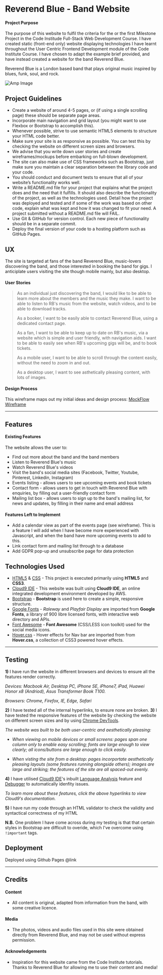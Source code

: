 # Reverend Blue - Band Website
#### Project Purpose

The purpose of this website to fulfil the criteria for the or the first Milestone Project in the Code Institude Full-Stack Web Development Course. I have created static (front-end only) website displaying technologies I have learnt throughout the User Centric Frontend Development module of the Code Institute Course.
I have chosen to adapt the example brief provided, and have instead created a website for the band Reverend Blue.

Reverend Blue is a London based band that plays original music inspired by blues, funk, soul, and rock.
 
![Amp Image](https://ucd-milestone-project-1-keelyjones.c9users.io/assets/images/amp.jpg)

## Project Guidelines

- Create a website of around 4-5 pages, or (if using a single scrolling page) these should be separate page areas.
- Incorporate main navigation and grid layout (you might want to use Flexbox or Bootstrap to accomplish this).
- Whenever possible, strive to use semantic HTML5 elements to structure your HTML code better.
- Make sure your site is as responsive as possible. You can test this by checking the website on different screen sizes and browsers.
- We advise that you write down user stories and create wireframes/mockups before embarking on full-blown development.
- The site can also make use of CSS frameworks such as Bootstrap, just make sure you maintain a clear separation between the library code and your code.
- You should conduct and document tests to ensure that all of your website’s functionality works well.
- Write a README.md file for your project that explains what the project does and the need that it fulfills. It should also describe the functionality of the project, as well as the technologies used. Detail how the project was deployed and tested and if some of the work was based on other code, explain what was kept and how it was changed to fit your need. A project submitted without a README.md file will FAIL.
- Use Git & GitHub for version control. Each new piece of functionality should be in a separate commit.
- Deploy the final version of your code to a hosting platform such as GitHub Pages.

## UX

The site is targeted at fans of the band Reverend Blue, music-lovers discovering the band, and those interested in booking the band for gigs. I anticiplate users visiting the site though mobile mainly, but also desktop.

#### User Stories
> As an individual just discovering the band, I would like to be able to learn more about the members and the music they make. I want to be able to listen to RB's music from the website, watch videos, and to be able to download tracks.
>
> As a booker, I want to be easily able to contact Reverend Blue, using a dedicated contact page.
>
> As a fan, I want to be able to keep up to date on RB's music, via a website which is simple and user friendly, with navigation aids. I want to be able to easily see when RB's upcoming gigs will be, and to book tickets.
>
> As a mobile user, I want to be able to scroll through the content easily, without the need to zoom in and out.
>
> As a desktop user, I want to see asthetically pleasing content, with lots of images.

#### Design Process
This wireframe maps out my initial ideas and design process: [MockFlow Wireframe](https://wireframepro.mockflow.com/view/M4532df4913ed1f6161b71fee797dafb71547727432927#/page/74c6bb192bf4439f9137bca0833f3745)

---------------------
## Features
#### Existing Features
The website allows the user to:
- Find out more about the band and the band members
- Listen to Reverend Blue's music
- Watch Reverend Blue's videos
- Visit the band's social media sites (Facebook, Twitter, Youtube, Pinterest, Linkedin, Instagram)
- Events listing - allows users to see upcoming events and book tickets
- Contact form - allows users to get in touch with Reverend Blue with enquiries, by filling out a user-friendly contact form
- Mailing list box - allows users to sign up to the band's mailing list, for news and updates, by filling in their name and email address

#### Features Left to Implement
- Add a calendar view as part of the events page (see wireframe). This is a feature I will add when I have become more experienced with Javascript, and when the band have more upcoming events to add to this.
- Link contact form and mailing list through to a database
- Add GDPR pop-up and unsubscribe page for data protection

## Technologies Used

- [HTML5](https://developer.mozilla.org/en-US/docs/Web/Guide/HTML/HTML5) & [CSS](https://developer.mozilla.org/en-US/docs/Web/CSS/CSS3) - This project is executed primarily using **HTML5** and **CSS3**.
- [Cloud9 IDE](http://c9.io/) - This website was built using **Cloud9 IDE**, an online integrated development environment developed by AWS.
- [Bootstrap](http://getbootstrap.com/) - **Bootstrap** is used here to create a simple, responsive structure.
- [Google Fonts](https://fonts.google.com/) - *Raleway* and *Playfair Display* are imported from **Google Fonts**, a library of 900 libre licensed fonts, with interactive web directory and APIs.
- [Font Awesome](https://fontawesome.com/) - **Font Awesome** (CSS/LESS icon toolkit) used for the social media icons.
- [Hover.css](http://ianlunn.github.io/Hover/) - Hover effects for Nav bar are imported from from **Hover.css**, a collection of CSS3 powered hover effects.

---------------------
## Testing

**1)** I have run the website in different browsers and devices to ensure all the features render correctly.

*Devices: Macbook Air, Desktop PC, iPhone SE, iPhone7, iPad, Huawei Honor x8 (Andriod), Asus Transformer Book T100.*

*Browsers: Chrome, Firefox, IE, Edge, Safari*


**2)** I have tested all of the internal hyperlinks, to ensure none are broken.
**3)** I have tested the responsive features of the website by checking the website on different screen sizes and by using [Chrome DevTools](https://developers.google.com/web/tools/chrome-devtools/).

*The website was built to be both user-centric and aesthetically pleasing:*

- *When viewing on mobile devices or small screens: pages span one column only to enable easy scrolling; fonts are large enough to view clearly; all icons/buttons are large enough to click easily.*

- *When visting the site from a desktop: pages incorportate aesthetically pleasing layouts (some features running alongside others); images are large and striking; the features of the site are all spaced-out evenly.*

**4)** I have utilised [Cloud9 IDE](http://c9.io/)'s inbuilt [Language Analysis](https://docs.c9.io/docs/language-analysis) feature and [Debugger](https://docs.c9.io/docs/debugging-your-code) to automatically idenfity issues.

*To learn more about these features, click the above hyperlinks to view Cloud9's documentation.*

**5)** I have run my code through an HTML validator to check the validity and syntactical correctness of my HTML

**N.B.** One problem I have come across during my testing is that that certain styles in Bootstrap are difficult to overide, which I've overcome using `!important` tags.

## Deployment

Deployed using Github Pages @link

---------------------
## Credits

#### Content
- All content is original, adapted from information from the band, with some creative licence.

#### Media
- The photos, videos and audio files used in this site were obtained directly from Reverend Blue, and may not be used without express permission.

#### Acknowledgements

- Inspiration for this website came from the Code Institute tutorials. Thanks to Reverend Blue for allowing me to use their content and media!